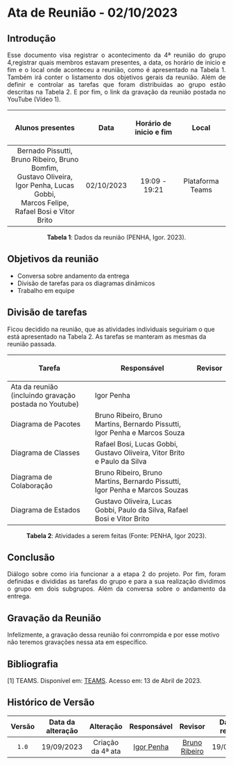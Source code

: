 <div class="body">

# Ata de Reunião - 02/10/2023

## Introdução

<p align="justify">
Esse documento visa registrar o acontecimento da 4ª reunião do grupo 4,registrar quais membros estavam presentes, a data, os horário de inicio e fim e o local onde aconteceu a reunião, como é apresentado na Tabela 1. Também irá conter o listamento dos objetivos gerais da reunião. Além de definir e controlar as tarefas que foram distribuidas ao grupo estão descritas na Tabela 2. E por fim, o link da gravação da reunião postada no YouTube (Vídeo 1).
</p>

| <p align="center">Alunos presentes</p> | <p align="center">Data</p> | <p align="center">Horário de inicio e fim</p> | <p align="center">Local</p> |
| :--------: | :--------: | :--------: | :--------: |
| Bernado Pissutti, Bruno Ribeiro, Bruno Bomfim,</br> Gustavo Oliveira, Igor Penha, Lucas Gobbi, </br>Marcos Felipe, Rafael Bosi e Vitor Brito| 02/10/2023 | 19:09 - 19:21 | Plataforma Teams |

<div style="text-align: center">
<p> <b>Tabela 1</b>: Dados da reunião (PENHA, Igor. 2023). </p>
</div>


## Objetivos da reunião

- Conversa sobre andamento da entrega 
- Divisão de tarefas para os diagramas dinâmicos
- Trabalho em equipe


## Divisão de tarefas

Ficou decidido na reunião, que as atividades individuais seguiriam o que está apresentado na Tabela 2. As tarefas se manteram as mesmas da reunião passada.

| <p align="center">Tarefa</p> | <p align="center">Responsável</p> | <p align="center">Revisor</p> |
| ------ | ----------- | ------- |
| Ata da reunião (incluindo gravação postada no Youtube) | Igor Penha |  |
| Diagrama de Pacotes | Bruno Ribeiro, Bruno Martins, Bernardo Pissutti, Igor Penha e Marcos Souza |  |
| Diagrama de Classes | Rafael Bosi, Lucas Gobbi, Gustavo Oliveira, Vitor Brito e Paulo da Silva |  |
| Diagrama de Colaboração | Bruno Ribeiro, Bruno Martins, Bernardo Pissutti, Igor Penha e Marcos Souzas  |  |
| Diagrama de Estados | Gustavo Oliveira, Lucas Gobbi, Paulo da Silva, Rafael Bosi e Vitor Brito |  |

<div style="text-align: center">
<p> <b>Tabela 2</b>: Atividades a serem feitas (Fonte: PENHA, Igor 2023). </p>
</div>

## Conclusão

<p align="justify"> Diálogo sobre como iria funcionar a a etapa 2 do projeto. Por fim, foram definidas e divididas as tarefas do grupo e para a sua realização dividimos o grupo em dois subgrupos. Além da conversa sobre o andamento da entrega.</p>

## Gravação da Reunião

Infelizmente, a gravação dessa reunião foi conrrompida e por esse motivo não teremos gravações nessa ata em específico.


## Bibliografia
[1] TEAMS. Disponível em: [TEAMS](https://teams.microsoft.com/). Acesso em: 13 de Abril de 2023.

##  Histórico de Versão

|  Versão  |   Data da alteração  |   Alteração  |  Responsável  |  Revisor  | Data de revisão |
| :------: | :------------------: | :-----------: | :--------------: | :--------: | :-----------------: |
| `1.0` | 19/09/2023 | Criação da 4ª ata | [Igor Penha](https://github.com/igorpenhaa) | [Bruno Ribeiro](https://github.com/brunoriibeiro) | 19/09/2023 |

</div>
